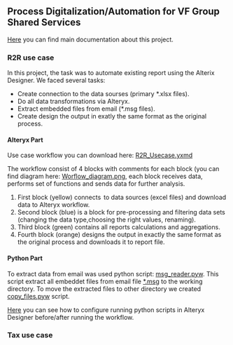 Process Digitalization/Automation for VF Group Shared Services 
---
[Here](https://billigence.sharepoint.com/:f:/s/BilligenceEurope830/EpTTac9yiVlHs9o74uVTuzkBFik9iawaiNsyey-O6atseA?e=9nEITW) you can find main documentation about this project.
### R2R use case
In this project, the task was to automate existing report using the Alterix Designer.
We faced several tasks:
* Create connection to the data sourses (primary *.xlsx files).
* Do all data transformations via Alteryx.
* Extract embedded files from email (*.msg files).
* Create design the output in exatly the same format as the original process.
#### Alteryx Part
Use case workflow you can download here: [R2R_Usecase.yxmd](https://billigence.sharepoint.com/:u:/s/BilligenceEurope830/EfDluhXczhdHg5dWaBKHjaUBQ-W9TncKTZkHrZxxXG0Z7g?e=HkdTEE)
>
The workflow consist of 4 blocks with comments for each block (you can find diagram here: [Worflow_diagram.png](https://billigence.sharepoint.com/:i:/s/BilligenceEurope830/EemZsyQTOElAk-GJi0c5WUYBLKDGsh-GVhGw5HnaFdn8Mw?e=0MCqem>), 
each block receives data, performs set of functions and sends data for further analysis.
1. First block (yellow) connects  to data sources (excel files) and download data to Alteryx workflow. 
2. Second block (blue) is a block for pre-processing and filtering data sets (changing the data type,choosing the right values, renaming). 
3. Third block (green) contains all reports calculations and aggregations. 
4. Fourth block (orange) designs the output in exactly the same format as the original process and downloads it to report file. 
>
#### Python Part
To extract data from email was used python script: [msg_reader.pyw](https://billigence.sharepoint.com/:u:/s/BilligenceEurope830/ETBXjdfR36xGqO_F3mh4gJABC86OR-QycXymnEjAbdzlWA?e=SIjLV7).
This script extract all embeddet files from email file [*.msg](https://billigence.sharepoint.com/:u:/s/BilligenceEurope830/EY0vgFncwu5Drb79PHVkzMYBvzAs94GzLhA18t-Y5WPjjA?e=qPnBuP) to the working directory. 
To move the extracted files to other directory we created [copy_files.pyw](https://billigence.sharepoint.com/:u:/s/BilligenceEurope830/EUA9907nBlZIoPFoj2FSZTEBqZCJVH5y12Xq-JySdzbWCg?e=4ZcHli) script. 
>
[Here](https://billigence.sharepoint.com/:i:/s/BilligenceEurope830/ER7h-2r3AhxNnxsPi5gAXSoBSlbgOL12FdluJlHQB_qW9A?e=UpHdbZ) you can see how to configure running python scripts in Alteryx Designer before/after running the workflow.

### Tax use case
